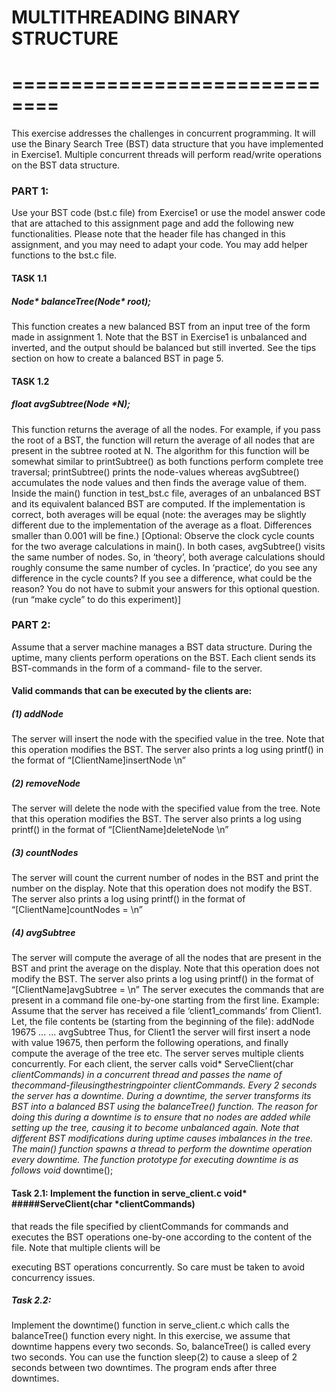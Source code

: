 # MULTITHREADING BINARY STRUCTURE
# ==============================

This exercise addresses the challenges in concurrent programming. It will use the Binary Search Tree (BST) data structure that you have implemented in Exercise1. Multiple concurrent threads will perform read/write operations on the BST data structure.

### PART 1: 
Use your BST code (bst.c file) from Exercise1 or use the model answer code that are attached to this assignment page and add the following new functionalities. Please note that the header file has changed in this assignment, and you may need to adapt your code. You may add helper functions to the bst.c file.

#### TASK 1.1
##### Node* balanceTree(Node* root);

This function creates a new balanced BST from an input tree of the form made in assignment 1. Note that the BST in Exercise1 is unbalanced and inverted, and the output should be balanced but still inverted. See the tips section on how to create a balanced BST in page 5.

#### TASK 1.2
##### float avgSubtree(Node *N);

This function returns the average of all the nodes. For example, if you pass the root of a BST, the function will return the average of all nodes that are present in the subtree rooted at N. The algorithm for this function will be somewhat similar to printSubtree() as both functions perform complete tree traversal; printSubtree() prints the node-values whereas avgSubtree() accumulates the node values and then finds the average value of them.
Inside the main() function in test_bst.c file, averages of an unbalanced BST and its equivalent balanced BST are computed. If the implementation is correct, both averages will be equal (note: the averages may be slightly different due to the implementation of the average as a float. Differences smaller than 0.001 will be fine.)
[Optional: Observe the clock cycle counts for the two average calculations in main(). In both cases, avgSubtree() visits the same number of nodes. So, in ‘theory’, both average calculations should roughly consume the same number of cycles. In ‘practice’, do you see any difference in the cycle counts? If you see a difference, what could be the reason? You do not have to submit your answers for this optional question. (run “make cycle” to do this experiment)]

### PART 2:

Assume that a server machine manages a BST data structure. During the uptime, many clients perform operations on the BST. Each client sends its BST-commands in the form of a command- file to the server.

#### Valid commands that can be executed by the clients are:
##### (1) addNode <some unsigned int value>

The server will insert the node with the specified value in the tree. Note that this operation
modifies the BST.
The server also prints a log using printf() in the format of
“[ClientName]insertNode <SomeNumber>\n”

##### (2) removeNode <some unsigned int value>

The server will delete the node with the specified value from the tree. Note that this operation modifies the BST.
The server also prints a log using printf() in the format of
“[ClientName]deleteNode <SomeNumber>\n”

##### (3) countNodes
The server will count the current number of nodes in the BST and print the number on the display. Note that this operation does not modify the BST.
The server also prints a log using printf() in the format of “[ClientName]countNodes = <SomeNumber>\n”

##### (4) avgSubtree

The server will compute the average of all the nodes that are present in the BST and print
the average on the display. Note that this operation does not modify the BST.
The server also prints a log using printf() in the format of “[ClientName]avgSubtree = <SomeNumber>\n”
The server executes the commands that are present in a command file one-by-one starting from the first line.
Example: Assume that the server has received a file ‘client1_commands’ from Client1. Let, the file contents be (starting from the beginning of the file):
addNode 19675 ... ...
avgSubtree
Thus, for Client1 the server will first insert a node with value 19675, then perform the
following operations, and finally compute the average of the tree etc. The server serves multiple clients concurrently. For each client, the server calls void* ServeClient(char *clientCommands) in a concurrent thread and passes the name of thecommand-fileusingthestringpointer clientCommands.
Every 2 seconds the server has a downtime. During a downtime, the server transforms its BST into a balanced BST using the balanceTree() function. The reason for doing this during a downtime is to ensure that no nodes are added while setting up the tree, causing it to become unbalanced again. Note that different BST modifications during uptime causes imbalances in the tree. The main() function spawns a thread to perform the downtime operation every downtime.
The function prototype for executing downtime is as follows
void* downtime(); 

#### Task 2.1: Implement the function in serve_client.c void* #####ServeClient(char *clientCommands)
that reads the file specified by clientCommands for commands and executes the BST operations one-by-one according to the content of the file. Note that multiple clients will be

executing BST operations concurrently. So care must be taken to avoid concurrency issues.

##### Task 2.2:

Implement the downtime() function in serve_client.c which calls the balanceTree() function every night. In this exercise, we assume that downtime happens every two seconds. So, balanceTree() is called every two seconds. You can use the function sleep(2) to cause a sleep of 2 seconds between two downtimes.
The program ends after three downtimes.